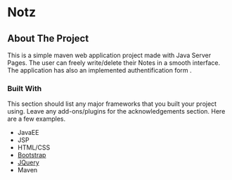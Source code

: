 # Notz

## About The Project

This is a simple maven web application project made with Java Server Pages. The user can freely write/delete their Notes in a smooth interface.
The application has also an implemented authentification form .




### Built With

This section should list any major frameworks that you built your project using. Leave any add-ons/plugins for the acknowledgements section. Here are a few examples.
* JavaEE
* JSP
* HTML/CSS
* [Bootstrap](https://getbootstrap.com)
* [JQuery](https://jquery.com)
* Maven



